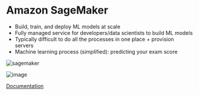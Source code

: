 # Amazon SageMaker

- Build, train, and deploy ML models at scale
- Fully managed service for developers/data scientists to build ML models
- Typically difficult to do all the processes in one place + provision servers
- Machine learning process (simplified): predicting your exam score

![sagemaker](https://user-images.githubusercontent.com/65948438/199412330-af789e9d-1f6a-4660-8e3d-385da923ceb6.png)

![image](https://user-images.githubusercontent.com/65948438/199412439-298da399-41cb-40fe-9462-772746798d99.png)

[Documentation](https://docs.aws.amazon.com/sagemaker/index.html)
